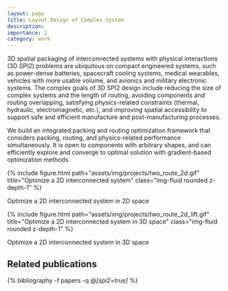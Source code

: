 ```yaml
---
layout: page
title: Layout Design of Complex System
description:  
importance: 1
category: work
---
```

3D spatial packaging of interconnected systems with physical interactions (3D SPI2) problems are ubiquitous on compact engineered systems, such as power-dense batteries, spacecraft cooling systems, medical wearables, vehicles with more usable volume, and avionics and military electronic systems.
The complex goals of 3D SPI2 design include reducing the size of complex systems and the length of routing, avoiding components and routing overlapping, satisfying physics-related constraints (thermal, hydraulic, electromagnetic, etc.), and improving spatial accessibility to support safe and efficient manufacture and post-manufacturing processes. 

We build an integrated packing and routing optimization framework that considers packing, routing, and physics-related performance simultaneously. It is open to components with arbitrary shapes, and
can efficiently explore and converge to optimal solution with gradient-based optimization methods.

<div class="row justify-content-center align-content-center">
    <div class="col-md-12 mt-3 mt-md-0 text-center">
        {% include figure.html path="assets/img/projects/two_route_2d.gif" title="Optimize a 2D interconnected system" class="img-fluid rounded z-depth-1" %}
        <p>Optimize a 2D interconnected system in 2D space</p>
    </div>
</div>

<div class="row justify-content-center align-content-center">
    <div class="col-md-12 mt-3 mt-md-0 text-center">
        {% include figure.html path="assets/img/projects/two_route_2d_lift.gif" title="Optimize a 2D interconnected system in 3D space" class="img-fluid rounded z-depth-1" %}
        <p>Optimize a 2D interconnected system in 3D space</p>
    </div>
</div>


<div class="publications">
<h2>Related publications</h2>  
  
{% bibliography -f papers -q @*[spi2=true]* %}
</div>
